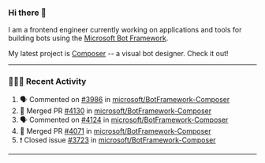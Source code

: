 ### Hi there 👋

I am a frontend engineer currently working on applications and tools for building bots using the [Microsoft Bot Framework](https://dev.botframework.com/).

My latest project is [Composer](https://github.com/microsoft/BotFramework-Composer) -- a visual bot designer. Check it out!

---

### 👨🏻‍💻 Recent Activity

<!--START_SECTION:activity-->
1. 🗣 Commented on [#3986](https://github.com//microsoft/BotFramework-Composer/issues/3986) in [microsoft/BotFramework-Composer](https://github.com//microsoft/BotFramework-Composer)
2. 🎉 Merged PR [#4130](https://github.com//microsoft/BotFramework-Composer/pull/4130) in [microsoft/BotFramework-Composer](https://github.com//microsoft/BotFramework-Composer)
3. 🗣 Commented on [#4124](https://github.com//microsoft/BotFramework-Composer/issues/4124) in [microsoft/BotFramework-Composer](https://github.com//microsoft/BotFramework-Composer)
4. 🎉 Merged PR [#4071](https://github.com//microsoft/BotFramework-Composer/pull/4071) in [microsoft/BotFramework-Composer](https://github.com//microsoft/BotFramework-Composer)
5. ❗️ Closed issue [#3723](https://github.com//microsoft/BotFramework-Composer/issues/3723) in [microsoft/BotFramework-Composer](https://github.com//microsoft/BotFramework-Composer)
<!--END_SECTION:activity-->

---

<!--
**a-b-r-o-w-n/a-b-r-o-w-n** is a ✨ _special_ ✨ repository because its `README.md` (this file) appears on your GitHub profile.

Here are some ideas to get you started:

- 🔭 I’m currently working on ...
- 🌱 I’m currently learning ...
- 👯 I’m looking to collaborate on ...
- 🤔 I’m looking for help with ...
- 💬 Ask me about ...
- 📫 How to reach me: ...
- 😄 Pronouns: ...
- ⚡ Fun fact: ...
-->
